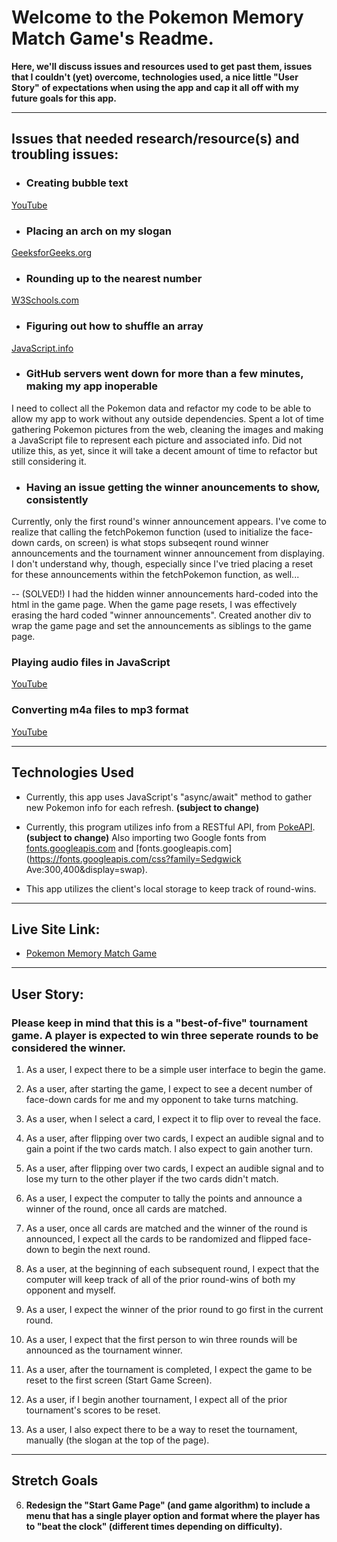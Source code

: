# Welcome to the Pokemon Memory Match Game's Readme.
**Here, we'll discuss issues and resources used to get past them, issues that I couldn't (yet) overcome, technologies used, a nice little "User Story" of expectations when using the app and cap it all off with my future goals for this app.**

---

## Issues that needed research/resource(s) and troubling issues:

- ### Creating bubble text
[YouTube](https://www.youtube.com/watch?v=vJtN7vGvmS4)

- ### Placing an arch on my slogan
[GeeksforGeeks.org](https://www.geeksforgeeks.org/how-to-create-a-curve-text-using-css3-canvas/)

- ### Rounding up to the nearest number
[W3Schools.com](https://www.w3schools.com/jsref/jsref_ceil.asp)

- ### Figuring out how to shuffle an array
[JavaScript.info](https://javascript.info/task/shuffle#:~:text=Write%20the%20function%20shuffle)

- ### GitHub servers went down for more than a few minutes, making my app inoperable
I need to collect all the Pokemon data and refactor my code to be able to allow my app to work without any outside dependencies.
Spent a lot of time gathering Pokemon pictures from the web, cleaning the images and making a JavaScript file to represent each picture and associated info. Did not utilize this, as yet, since it will take a decent amount of time to refactor but still considering it.

- ### Having an issue getting the winner anouncements to show, consistently
Currently, only the first round's winner announcement appears. I've come to realize that calling the fetchPokemon function (used to initialize the face-down cards, on screen) is what stops subseqent round winner announcements and the tournament winner announcement from displaying. I don't understand why, though, especially since I've tried placing a reset for these announcements within the fetchPokemon function, as well...

-- (SOLVED!) I had the hidden winner announcements hard-coded into the html in the game page. When the game page resets, I was effectively erasing the hard coded "winner announcements". Created another div to wrap the game page and set the announcements as siblings to the game page.

### Playing audio files in JavaScript
[YouTube](https://www.youtube.com/watch?v=p4OHVJxd2FI)

### Converting m4a files to mp3 format
[YouTube](https://www.youtube.com/watch?v=bXVrr2XPRCQ&t=70s)

---

## Technologies Used

- Currently, this app uses JavaScript's "async/await" method to gather new Pokemon info for each refresh. **(subject to change)**

- Currently, this program utilizes info from a RESTful API, from [PokeAPI](https://pokeapi.co). **(subject to change)**
Also importing two Google fonts from [fonts.googleapis.com](https://fonts.googleapis.com/css?family=Oregano:300,400&display=swap) and [fonts.googleapis.com](https://fonts.googleapis.com/css?family=Sedgwick Ave:300,400&display=swap).

- This app utilizes the client's local storage to keep track of round-wins.

---

## Live Site Link:
- [Pokemon Memory Match Game](https://osharpe001.github.io)

---

## User Story:
### **Please keep in mind that this is a "best-of-five" tournament game. A player is expected to win three seperate rounds to be considered the winner.**

1. As a user, I expect there to be a simple user interface to begin the game.

2. As a user, after starting the game, I expect to see a decent number of face-down cards for me and my opponent to take turns matching.

3. As a user, when I select a card, I expect it to flip over to reveal the face.

4. As a user, after flipping over two cards, I expect an audible signal and to gain a point if the two cards match. I also expect to gain another turn.

5. As a user, after flipping over two cards, I expect an audible signal and to lose my turn to the other player if the two cards didn't match.

6. As a user, I expect the computer to tally the points and announce a winner of the round, once all cards are matched.

7. As a user, once all cards are matched and the winner of the round is announced, I expect all the cards to be randomized and flipped face-down to begin the next round.

8. As a user, at the beginning of each subsequent round, I expect that the computer will keep track of all of the prior round-wins of both my opponent and myself.

9. As a user, I expect the winner of the prior round to go first in the current round.

10. As a user, I expect that the first person to win three rounds will be announced as the tournament winner.

11. As a user, after the tournament is completed, I expect the game to be reset to the first screen (Start Game Screen).

12. As a user, if I begin another tournament, I expect all of the prior tournament's scores to be reset.

13. As a user, I also expect there to be a way to reset the tournament, manually (the slogan at the top of the page).

---

## Stretch Goals

6. **Redesign the "Start Game Page" (and game algorithm) to include a menu that has a single player option and format where the player has to "beat the clock" (different times depending on difficulty).**
